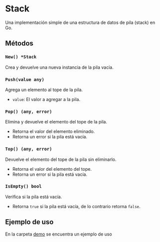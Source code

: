 # Stack

Una implementación simple de una estructura de datos de pila (stack) en Go.

## Métodos

### `New() *Stack`

Crea y devuelve una nueva instancia de la pila vacía.

### `Push(value any)`

Agrega un elemento al tope de la pila.

- `value`: El valor a agregar a la pila.

### `Pop() (any, error)`

Elimina y devuelve el elemento del tope de la pila.

- Retorna el valor del elemento eliminado.
- Retorna un error si la pila está vacía.

### `Top() (any, error)`

Devuelve el elemento del tope de la pila sin eliminarlo.

- Retorna el valor del elemento del tope.
- Retorna un error si la pila está vacía.

### `IsEmpty() bool`

Verifica si la pila está vacía.

- Retorna `true` si la pila está vacía, de lo contrario retorna `false`.

## Ejemplo de uso

En la carpeta  [demo](./demo) se encuentra un ejemplo de uso
